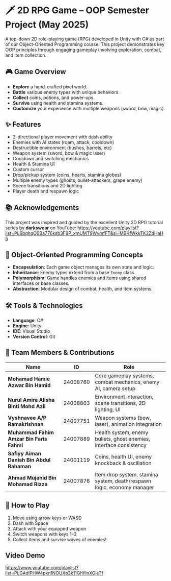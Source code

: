 # 🗡️ 2D RPG Game – OOP Semester Project (May 2025)

A top-down 2D role-playing game (RPG) developed in Unity with C# as part of our Object-Oriented Programming course. This project demonstrates key OOP principles through engaging gameplay involving exploration, combat, and item collection.

## 🎮 Game Overview

* **Explore** a hand-crafted pixel world.
* **Battle** various enemy types with unique behaviors.
* **Collect** coins, potions, and power-ups.
* **Survive** using health and stamina systems.
* **Customize** your experience with multiple weapons (sword, bow, magic).

## ✨ Features

* 2-directional player movement with dash ability
* Enemies with AI states (roam, attack, cooldown)
* Destructible environment (bushes, barrels, etc)
* Weapon system (sword, bow & magic laser)
* Cooldown and switching mechanics
* Health & Stamina UI
* Custom cursor
* Drop/pickup system (coins, hearts, stamina globes)
* Multiple enemy types (ghosts, bullet-attackers, grape enemy)
* Scene transitions and 2D lighting
* Player death and respawn logic

## 📚 Acknowledgements

This project was inspired and guided by the excellent Unity 2D RPG tutorial series by **darkswear** on YouTube:
https://youtube.com/playlist?list=PL6bqhqO0Ba776ksb3F9P_xmUMT9WvmfFT&si=MBKfWkkTK2ZdHaH5

## 🧠 Object-Oriented Programming Concepts

* **Encapsulation**: Each game object manages its own state and logic.
* **Inheritance**: Enemy types extend from a base `Enemy` class.
* **Polymorphism**: Game handles enemies and items using shared interfaces or base classes.
* **Abstraction**: Modular design of combat, health, and item systems.

## 🛠️ Tools & Technologies

* **Language**: C#
* **Engine**: Unity
* **IDE**: Visual Studio
* **Version Control**: Git

## 👥 Team Members & Contributions

| Name                                      | ID       | Role                                                                   |
| ----------------------------------------- | -------- | ---------------------------------------------------------------------- |
| **Mohamad Hamie Azwar Bin Hamid**         | 24008760 | Core gameplay systems, combat mechanics, enemy AI, camera setup        |
| **Nurul Amira Alisha Binti Mohd Azli**    | 24008803 | Environment interaction, scene transitions, 2D lighting, UI            |
| **Vyshnavee A/P Ramakrishnan**            | 24007751 | Weapon systems (bow, laser), animation integration                     |
| **Muhammad Fahim Amzar Bin Faris Fahmi**  | 24007889 | Health system, enemy bullets, ghost enemies, interface consistency     |
| **Safiyy Aiman Danish Bin Abdul Rahaman** | 24001119 | Coins, health UI, enemy knockback & oscillation                        |
| **Ahmad Mujahid Bin Mohamad Rizza**       | 24007876 | Item drop system, stamina system, death/respawn logic, economy manager |

## 📌 How to Play

1. Move using arrow keys or WASD
2. Dash with Space
3. Attack with your equipped weapon
4. Switch weapons with keys 1–3
5. Collect items and survive waves of enemies!

## Video Demo
https://www.youtube.com/playlist?list=PLGAdiPHW4pkn1NOUXo3k11GhYlnXGieTf
